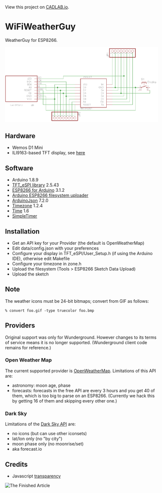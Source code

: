 View this project on [CADLAB.io](https://cadlab.io/project/1280). 

# WiFiWeatherGuy
WeatherGuy for ESP8266.

![Schematic](eagle/schematic.png)

## Hardware
- Wemos D1 Mini
- ILI9163-based TFT display, see [here](http://henrysbench.capnfatz.com/henrys-bench/arduino-displays/arduino-1-44-in-spi-tft-display-tutorial/)

## Software
- Arduino 1.8.9
- [TFT_eSPI library](https://github.com/Bodmer/TFT_eSPI) 2.5.43
- [ESP8266 for Arduino](https://github.com/esp8266/Arduino.git) 3.1.2
- [Arduino ESP8266 filesystem uploader](https://github.com/esp8266/arduino-esp8266fs-plugin)
- [ArduinoJson](http://arduinojson.org/) 7.2.0
- [Timezone](https://github.com/JChristensen/Timezone) 1.2.4
- [Time](https://github.com/PaulStoffregen/Time) 1.6
- [SimpleTimer](https://github.com/schinken/SimpleTimer)

## Installation
- Get an API key for your Provider (the default is OpenWeatherMap)
- Edit data/config.json with your preferences
- Configure your display in TFT_eSPI/User_Setup.h (if using the Arduino IDE), otherwise edit Makefile
- Configure your timezone in zone.h
- Upload the filesystem (Tools > ESP8266 Sketch Data Upload)
- Upload the sketch

## Note
The weather icons must be 24-bit bitmaps; convert from GIF as follows:

    % convert foo.gif -type truecolor foo.bmp 

## Providers
Original support was only for Wunderground. However changes to its
terms of service means it is no longer supported. (Wunderground
client code remains for reference.)

### Open Weather Map
The current supported provider is [OpenWeatherMap](https://openweathermap.org).
Limitations of this API are:
- astronomy: moon age, phase
- forecasts: forecasts in the free API are every 3 hours and you get 40 of
them, which is too big to parse on an ESP8266. (Currently we hack this by
getting 16 of them and skipping every other one.)

### Dark Sky
Limitations of the [Dark Sky API](https://darksky.net/dev/docs) are:
- no icons (but can use other iconsets)
- lat/lon only (no "by city")
- moon phase only (no moonrise/set)
- aka forecast.io

## Credits
- Javascript [transparency](https://github.com/leonidas/transparency)

![The Finished Article](eagle/wwg.png)
